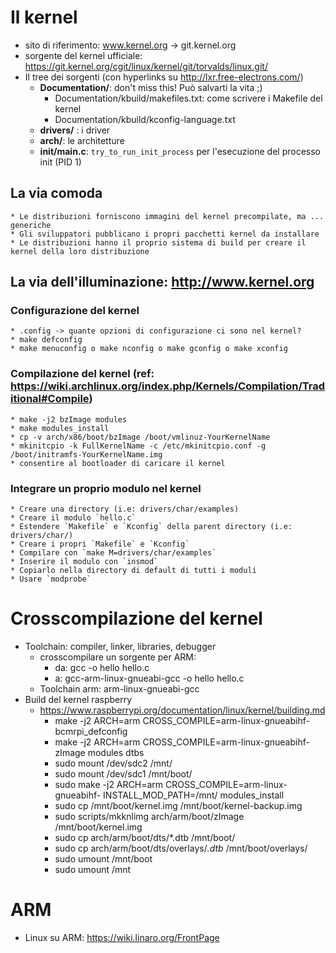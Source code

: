 # Il kernel

  - sito di riferimento: www.kernel.org -> git.kernel.org
  - sorgente del kernel ufficiale: https://git.kernel.org/cgit/linux/kernel/git/torvalds/linux.git/
  - Il tree dei sorgenti (con hyperlinks su http://lxr.free-electrons.com/)
    - **Documentation/**: don't miss this! Può salvarti la vita ;)
        * Documentation/kbuild/makefiles.txt: come scrivere i Makefile del kernel
        * Documentation/kbuild/kconfig-language.txt
    - **drivers/** : i driver
    - **arch/**: le architetture
    - **init/main.c**: `try_to_run_init_process` per l'esecuzione del processo init (PID 1)

## La via comoda
    * Le distribuzioni forniscono immagini del kernel precompilate, ma ... generiche
    * Gli sviluppatori pubblicano i propri pacchetti kernel da installare
    * Le distribuzioni hanno il proprio sistema di build per creare il kernel della loro distribuzione

## La via dell'illuminazione: http://www.kernel.org

### Configurazione del kernel
    * .config -> quante opzioni di configurazione ci sono nel kernel?
    * make defconfig
    * make menuconfig o make nconfig o make gconfig o make xconfig
### Compilazione del kernel (ref: https://wiki.archlinux.org/index.php/Kernels/Compilation/Traditional#Compile)
    * make -j2 bzImage modules
    * make modules_install
    * cp -v arch/x86/boot/bzImage /boot/vmlinuz-YourKernelName
    * mkinitcpio -k FullKernelName -c /etc/mkinitcpio.conf -g /boot/initramfs-YourKernelName.img
    * consentire al bootloader di caricare il kernel
### Integrare un proprio modulo nel kernel
    * Creare una directory (i.e: drivers/char/examples)
    * Creare il modulo `hello.c`
    * Estendere `Makefile` e `Kconfig` della parent directory (i.e: drivers/char/)
    * Creare i propri `Makefile` e `Kconfig`
    * Compilare con `make M=drivers/char/examples`
    * Inserire il modulo con `insmod`
    * Copiarlo nella directory di default di tutti i moduli
    * Usare `modprobe`

# Crosscompilazione del kernel
  - Toolchain: compiler, linker, libraries, debugger
    - crosscompilare un sorgente per ARM:
        * da: gcc -o hello hello.c
        * a: gcc-arm-linux-gnueabi-gcc -o hello hello.c
    - Toolchain arm: arm-linux-gnueabi-gcc
  - Build del kernel raspberry
    * https://www.raspberrypi.org/documentation/linux/kernel/building.md
        * make -j2 ARCH=arm CROSS_COMPILE=arm-linux-gnueabihf- bcmrpi_defconfig
        * make -j2 ARCH=arm CROSS_COMPILE=arm-linux-gnueabihf- zImage modules dtbs
        * sudo mount /dev/sdc2 /mnt/
        * sudo mount /dev/sdc1 /mnt/boot/
        * sudo make -j2 ARCH=arm CROSS_COMPILE=arm-linux-gnueabihf- INSTALL_MOD_PATH=/mnt/ modules_install
        * sudo cp /mnt/boot/kernel.img /mnt/boot/kernel-backup.img
        * sudo scripts/mkknlimg arch/arm/boot/zImage /mnt/boot/kernel.img
        * sudo cp arch/arm/boot/dts/*.dtb /mnt/boot/
        * sudo cp arch/arm/boot/dts/overlays/*.dtb* /mnt/boot/overlays/
        * sudo umount /mnt/boot
        * sudo umount /mnt

# ARM
  - Linux su ARM: https://wiki.linaro.org/FrontPage
